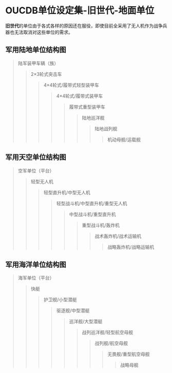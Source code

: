 # OUCDB单位设定集-旧世代-地面单位
**旧世代**的单位由于各式各样的原因还在服役，即使目前全采用了无人机作为战争兵器也无法取消对这些单位的需求。

## 军用陆地单位结构图
> 陆军装甲车辆（族）
>> 2×3轮式突击车
>>> 4×4轮式/履带式轻型装甲车 
>>>> 4×4轮式/履带式装甲车
>>>>> 履带式重型装甲车
>>>>>> 陆地巡洋舰
>>>>>>> 陆地战列舰
>>>>>>>> 机动母舰/运载舰


## 军用天空单位结构图
> 空军单位（平台）
>> 轻型无人机
>>> 轻型直升机/中型无人机
>>>> 轻型战斗机/中型直升机/重型无人机
>>>>> 中型战斗机/重型直升机
>>>>>> 重型战斗机/轰炸机
>>>>>>> 战术轰炸机/战术运输机
>>>>>>>> 战略轰炸机/战略运输机


## 军用海洋单位结构图
> 海军单位（平台）
>> 快艇
>>> 护卫舰/小型潜艇
>>>> 驱逐舰/中型潜艇
>>>>> 巡洋舰/大型潜艇
>>>>>> 战列巡洋舰/轻型航空母舰
>>>>>>> 战列舰/航空母舰
>>>>>>>> 无畏舰/重型航空母舰
>>>>>>>>> 战略母舰
